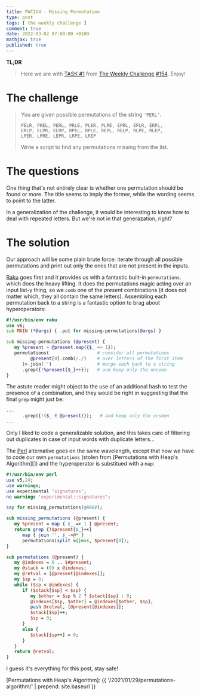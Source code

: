 ```yaml
---
title: PWC154 - Missing Permutation
type: post
tags: [ the weekly challenge ]
comment: true
date: 2022-03-02 07:00:00 +0100
mathjax: true
published: true
---
```


**TL;DR**

> Here we are with [TASK #1][] from [The Weekly Challenge][]
> [#154][]. Enjoy!

# The challenge

> You are given possible permutations of the string `'PERL'`.
>
>     PELR, PREL, PERL, PRLE, PLER, PLRE, EPRL, EPLR, ERPL,
>     ERLP, ELPR, ELRP, RPEL, RPLE, REPL, RELP, RLPE, RLEP,
>     LPER, LPRE, LEPR, LRPE, LREP
>
> Write a script to find any permutations missing from the list.

# The questions
 
One thing that's not entirely clear is whether one permutation should be
found or more. The title seems to imply the former, while the wording
seems to point to the latter.

In a generalization of the challenge, it would be interesting to know
how to deal with repeated letters. But we're not in that generazation,
right?


# The solution

Our approach will be some plain brute force: iterate through all
possible permutations and print out only the ones that are not present
in the inputs.

[Raku][] goes first and it provides us with a fantastic built-in
`permutations`. which does the heavy lifting. It does the permutations
magic acting over an input list-y thing, so we `comb` one of the
*present* combinations (it does not matter which, they all contain the
same letters). Assembling each permutation back to a string is a
fantastic option to brag about hyperoperators:

```raku
#!/usr/bin/env raku
use v6;
sub MAIN (*@args) { .put for missing-permutations(@args) }

sub missing-permutations (@present) {
   my %present = @present.map({$_ => 1});
   permutations(                  # consider all permutations
         @present[0].comb(/./)    # over letters of the first item
      )».join('')                 # merge each back to a string
      .grep({!%present{$_}++});   # and keep only the unseen
}
```

The astute reader might object to the use of an additional hash to test
the presence of a combination, and they would be right in suggesting
that the final `grep` might just be:

```raku
...
      .grep({!($_ ∈ @present)});   # and keep only the unseen
...
```

Only I liked to code a generalizable solution, and this takes care of
filtering out duplicates in case of input words with duplicate
letters...

The [Perl][] alternative goes on the same wavelength, except that now we
have to code our own `permutations` (stolen from [Permutations with
Heap's Algorithm][]) and the hyperoperator is substitued with a `map`:

```perl
#!/usr/bin/env perl
use v5.24;
use warnings;
use experimental 'signatures';
no warnings 'experimental::signatures';

say for missing_permutations(@ARGV);

sub missing_permutations (@present) {
   my %present = map { $_ => 1 } @present;
   return grep {!$present{$_}++}
      map { join '', $_->@* }
      permutations(split m{}mxs, $present[0]);
}

sub permutations (@present) {
   my @indexes = 0 .. $#present;
   my @stack = (0) x @indexes;
   my @retval = [@present[@indexes]];
   my $sp = 0;
   while ($sp < @indexes) {
      if ($stack[$sp] < $sp) {
         my $other = $sp % 2 ? $stack[$sp] : 0;
         @indexes[$sp, $other] = @indexes[$other, $sp];
         push @retval, [@present[@indexes]];
         $stack[$sp]++;
         $sp = 0;
      }
      else {
         $stack[$sp++] = 0;
      }
   }
   return @retval;
}
```

I guess it's everything for this post, stay safe!

[The Weekly Challenge]: https://theweeklychallenge.org/
[#154]: https://theweeklychallenge.org/blog/perl-weekly-challenge-154/
[TASK #1]: https://theweeklychallenge.org/blog/perl-weekly-challenge-154/#TASK1
[Perl]: https://www.perl.org/
[Raku]: https://raku.org/
[Permutations with Heap's Algorithm]: {{ '/2021/01/29/permutations-algorithm/' | prepend: site.baseurl }}
